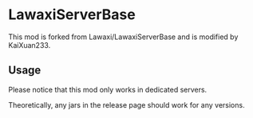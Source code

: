 # LawaxiServerBase

This mod is forked from Lawaxi/LawaxiServerBase and is modified by KaiXuan233.

## Usage

Please notice that this mod only works in dedicated servers.

Theoretically, any jars in the release page should work for any versions.

